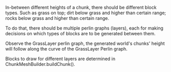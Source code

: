 In-between different heights of a chunk, there should be different block types. Such as grass on top; dirt below grass and higher than certain range; rocks below grass and higher than certain range.

To do that, there should be multiple perlin graphs (layers), each for making decisions on which types of blocks are to be generated between them.

Observe the GrassLayer perlin graph, the generated world's chunks' height will follow along the curve of the GrassLayer Perlin graph.

Blocks to draw for different layers are determined in ChunkMeshBuilder.buildChunk().